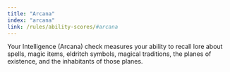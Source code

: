 ```yaml
---
title: "Arcana"
index: "arcana"
link: /rules/ability-scores/#arcana
---
```

Your Intelligence (Arcana) check measures your ability to recall lore about spells, magic items, eldritch symbols, magical traditions, the planes of existence, and the inhabitants of those planes.
